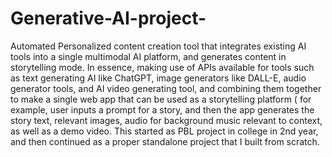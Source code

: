 # Generative-AI-project-
Automated Personalized content creation tool that integrates existing AI tools into a single multimodal AI platform, and generates content in storytelling mode. In essence, making use of APIs available for tools such as text generating AI like ChatGPT, image generators like DALL-E, audio generator tools, and AI video generating tool, and combining them together to make a single web app that can be used as a storytelling platform ( for example, user inputs a prompt for a story, and then the app generates the story text, relevant images, audio for background music relevant to context, as well as a demo video.
This started as PBL project in college in 2nd year, and then continued as a proper standalone project that I built from scratch.
